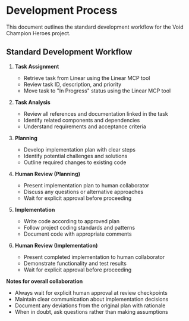 # Development Process

This document outlines the standard development workflow for the Void Champion Heroes project.

## Standard Development Workflow

1. **Task Assignment**
   - Retrieve task from Linear using the Linear MCP tool
   - Review task ID, description, and priority
   - Move task to "In Progress" status using the Linear MCP tool

2. **Task Analysis**
   - Review all references and documentation linked in the task
   - Identify related components and dependencies
   - Understand requirements and acceptance criteria

3. **Planning**
   - Develop implementation plan with clear steps
   - Identify potential challenges and solutions
   - Outline required changes to existing code

4. **Human Review (Planning)**
   - Present implementation plan to human collaborator
   - Discuss any questions or alternative approaches
   - Wait for explicit approval before proceeding

5. **Implementation**
   - Write code according to approved plan
   - Follow project coding standards and patterns
   - Document code with appropriate comments

6. **Human Review (Implementation)**
   - Present completed implementation to human collaborator
   - Demonstrate functionality and test results
   - Wait for explicit approval before proceeding


**Notes for overall collaboration**
- Always wait for explicit human approval at review checkpoints
- Maintain clear communication about implementation decisions
- Document any deviations from the original plan with rationale
- When in doubt, ask questions rather than making assumptions